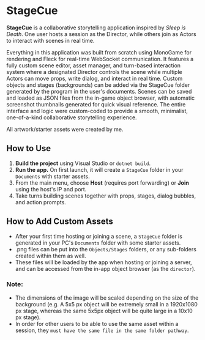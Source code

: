# StageCue

**StageCue** is a collaborative storytelling application inspired by *Sleep is Death*. One user hosts a session as the Director, while others join as Actors to interact with scenes in real time.

Everything in this application was built from scratch using MonoGame for rendering and Fleck for real-time WebSocket communication. It features a fully custom scene editor, asset manager, and turn-based interaction system where a designated Director controls the scene while multiple Actors can move props, write dialog, and interact in real time. Custom objects and stages (backgrounds) can be added via the StageCue folder generated by the program in the user's documents. Scenes can be saved and loaded as JSON files from the in-game object browser, with automatic screenshot thumbnails generated for quick visual reference. The entire interface and logic were custom-coded to provide a smooth, minimalist, one-of-a-kind collaborative storytelling experience.

All artwork/starter assets were created by me.

## How to Use

1. **Build the project** using Visual Studio or `dotnet build`.
2. **Run the app.** On first launch, it will create a `StageCue` folder in your `Documents` with starter assets.
3. From the main menu, choose **Host** (requires port forwarding) or **Join** using the host's IP and port.
4. Take turns building scenes together with props, stages, dialog bubbles, and action prompts.

## How to Add Custom Assets

- After your first time hosting or joining a scene, a `StageCue` folder is generated in your PC's `Documents` folder with some starter assets.
- .png files can be put into the `Objects/Stages` folders, or any sub-folders created within them as well.
- These files will be loaded by the app when hosting or joining a server, and can be accessed from the in-app object browser (as the `director`).

### Note:
- The dimensions of the image will be scaled depending on the size of the background (e.g. A 5x5 px object will be extremely small in a 1920x1080 px stage, whereas the same 5x5px object will be quite large in a 10x10 px stage).
- In order for other users to be able to use the same asset within a session, they `must have the same file in the same folder pathway`.
